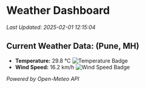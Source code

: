
# Weather Dashboard

_Last Updated: 2025-02-01 12:15:04_

## Current Weather Data: (Pune, MH)
- **Temperature:** 29.8 °C ![Temperature Badge](https://img.shields.io/badge/Temperature-Medium%20Temp-green)
- **Wind Speed:** 16.2 km/h ![Wind Speed Badge](https://img.shields.io/badge/Wind%20Speed-Low%20Wind-blue)

*Powered by Open-Meteo API*
